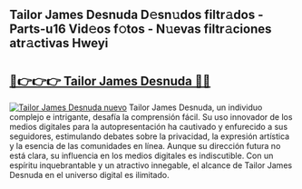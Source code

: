 ## Tailor James Desnuda D𝚎sn𝚞dos filtr𝚊dos - Parts-u16 Vid𝚎os f𝚘tos - N𝚞evas filtr𝚊ciones atr𝚊ctivas Hweyi

# <h2><a href="http://mb5ht8.tromn.icu/?c=Tailor+James+Desnuda">🔗👉👉👉 Tailor James Desnuda 🔗🔗</a></h2>

[![Tailor James Desnuda nuevo](https://i.imgur.com/pEAQMta.gif)](http://mb5ht8.tromn.icu/?c=Tailor+James+Desnuda)
Tailor James Desnuda, un individuo complejo e intrigante, desafía la comprensión fácil. Su uso innovador de los medios digitales para la autopresentación ha cautivado y enfurecido a sus seguidores, estimulando debates sobre la privacidad, la expresión artística y la esencia de las comunidades en línea. Aunque su dirección futura no está clara, su influencia en los medios digitales es indiscutible. Con un espíritu inquebrantable y un atractivo innegable, el alcance de Tailor James Desnuda en el universo digital es ilimitado.
